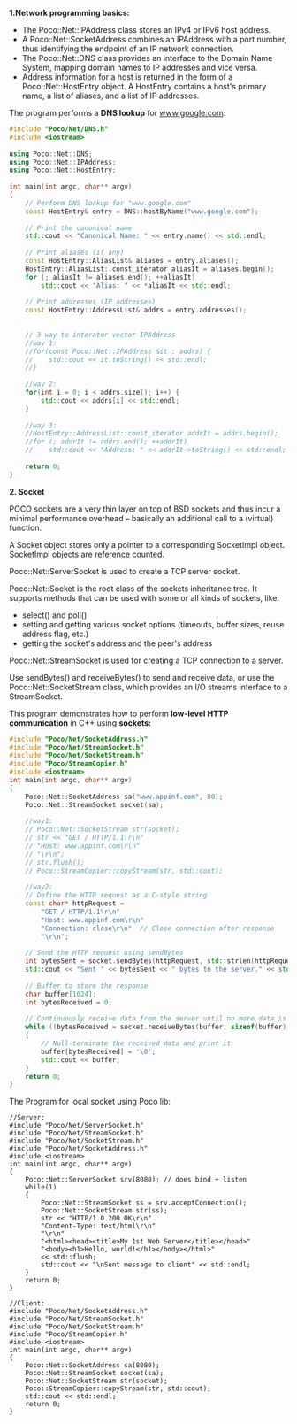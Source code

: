 **1.Network programming basics:**

- The Poco::Net::IPAddress class stores an IPv4 or IPv6 host address.
- A Poco::Net::SocketAddress combines an IPAddress with a port number, thus identifying the endpoint of an IP network connection.
- The Poco::Net::DNS class provides an interface to the Domain Name System, mapping domain names to IP addresses and vice versa.
- Address information for a host is returned in the form of a Poco::Net::HostEntry object. A HostEntry contains a host's primary name, a list of aliases, and a list of IP addresses.

The program performs a **DNS lookup** for www.google.com:
```c++
#include "Poco/Net/DNS.h"
#include <iostream>
 
using Poco::Net::DNS;
using Poco::Net::IPAddress;
using Poco::Net::HostEntry;
 
int main(int argc, char** argv)
{
    // Perform DNS lookup for "www.google.com"
    const HostEntry& entry = DNS::hostByName("www.google.com");
     
    // Print the canonical name
    std::cout << "Canonical Name: " << entry.name() << std::endl;
     
    // Print aliases (if any)
    const HostEntry::AliasList& aliases = entry.aliases();
    HostEntry::AliasList::const_iterator aliasIt = aliases.begin();
    for (; aliasIt != aliases.end(); ++aliasIt)
        std::cout << "Alias: " << *aliasIt << std::endl;
     
    // Print addresses (IP addresses)
    const HostEntry::AddressList& addrs = entry.addresses();
     
 
    // 3 way to interator vector IPAddress
    //way 1:
    //for(const Poco::Net::IPAddress &it : addrs) {
    //    std::cout << it.toString() << std::endl;
    //}
     
    //way 2:
    for(int i = 0; i < addrs.size(); i++) {
        std::cout << addrs[i] << std::endl;
    }
     
    //way 3:
    //HostEntry::AddressList::const_iterator addrIt = addrs.begin();
    //for (; addrIt != addrs.end(); ++addrIt)
    //    std::cout << "Address: " << addrIt->toString() << std::endl;
 
    return 0;
}
```
**2. Socket**

POCO sockets are a very thin layer on top of BSD sockets and thus incur a minimal performance overhead – basically an additional call to a (virtual) function.

A Socket object stores only a pointer to a corresponding SocketImpl object. SocketImpl objects are reference counted. 

Poco::Net::ServerSocket is used to create a TCP server socket.

Poco::Net::Socket is the root class of the sockets inheritance tree. It supports methods that can be used with some or all kinds of sockets, like:

- select() and poll()
- setting and getting various socket options (timeouts, buffer sizes, reuse address flag, etc.)
- getting the socket's address and the peer's address

Poco::Net::StreamSocket is used for creating a TCP connection to a server.

Use sendBytes() and receiveBytes() to send and receive data, or use the Poco::Net::SocketStream class, which provides an I/O streams interface to a StreamSocket.

This program demonstrates how to perform **low-level HTTP communication** in C++ using **sockets:**
```c++
#include "Poco/Net/SocketAddress.h"
#include "Poco/Net/StreamSocket.h"
#include "Poco/Net/SocketStream.h"
#include "Poco/StreamCopier.h"
#include <iostream>
int main(int argc, char** argv)
{
    Poco::Net::SocketAddress sa("www.appinf.com", 80);
    Poco::Net::StreamSocket socket(sa);
 
    //way1:
    // Poco::Net::SocketStream str(socket);
    // str << "GET / HTTP/1.1\r\n"
    // "Host: www.appinf.com\r\n"
    // "\r\n";
    // str.flush();
    // Poco::StreamCopier::copyStream(str, std::cout);
 
    //way2:
    // Define the HTTP request as a C-style string
    const char* httpRequest = 
        "GET / HTTP/1.1\r\n"
        "Host: www.appinf.com\r\n"
        "Connection: close\r\n"  // Close connection after response
        "\r\n";
     
    // Send the HTTP request using sendBytes
    int bytesSent = socket.sendBytes(httpRequest, std::strlen(httpRequest));
    std::cout << "Sent " << bytesSent << " bytes to the server." << std::endl;
 
    // Buffer to store the response
    char buffer[1024];
    int bytesReceived = 0;
 
    // Continuously receive data from the server until no more data is available
    while ((bytesReceived = socket.receiveBytes(buffer, sizeof(buffer) - 1)) > 0)
    {
        // Null-terminate the received data and print it
        buffer[bytesReceived] = '\0';
        std::cout << buffer;
    }
    return 0;
}
```


The Program for local socket using Poco lib:
```c++:
//Server:
#include "Poco/Net/ServerSocket.h"
#include "Poco/Net/StreamSocket.h"
#include "Poco/Net/SocketStream.h"
#include "Poco/Net/SocketAddress.h"
#include <iostream>
int main(int argc, char** argv)
{
    Poco::Net::ServerSocket srv(8080); // does bind + listen
    while(1)
    {
        Poco::Net::StreamSocket ss = srv.acceptConnection();
        Poco::Net::SocketStream str(ss);
        str << "HTTP/1.0 200 OK\r\n"
        "Content-Type: text/html\r\n"
        "\r\n"
        "<html><head><title>My 1st Web Server</title></head>"
        "<body><h1>Hello, world!</h1></body></html>"
        << std::flush;
        std::cout << "\nSent message to client" << std::endl;
    }
    return 0;
}

//Client:
#include "Poco/Net/SocketAddress.h"
#include "Poco/Net/StreamSocket.h"
#include "Poco/Net/SocketStream.h"
#include "Poco/StreamCopier.h"
#include <iostream>
int main(int argc, char** argv)
{
    Poco::Net::SocketAddress sa(8080);
    Poco::Net::StreamSocket socket(sa);
    Poco::Net::SocketStream str(socket);
    Poco::StreamCopier::copyStream(str, std::cout);
    std::cout << std::endl;
    return 0;
}
```


